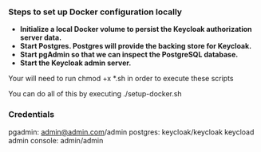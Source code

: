 ### Steps to set up Docker configuration locally

- **Initialize a local Docker volume to persist the Keycloak authorization server data.**
- **Start Postgres. Postgres will provide the backing store for Keycloak.**
- **Start pgAdmin so that we can inspect the PostgreSQL database.**
- **Start the Keycloak admin server.**

Your will need to run chmod +x *.sh in order to execute these scripts

You can do all of this by executing ./setup-docker.sh

### Credentials
pgadmin: admin@admin.com/admin
postgres: keycloak/keycloak
keycload admin console: admin/admin